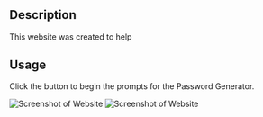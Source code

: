 # <Coding-Quiz Website>

## Description
This website was created to help

## Usage

Click the button to begin the prompts for the Password Generator.

![Screenshot of Website](./Assets/Images/Website-Prompt-New.png)
![Screenshot of Website](./Assets/Images/_C__Users_Felix_Documents_UCF_Homework_Homework_3_Password-Generator_Develop_index.html.png)
